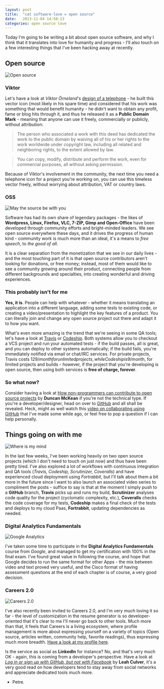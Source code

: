 ```yaml
---
layout: post
title:  "cat software-love = open source"
date:   2013-11-04 14:50:13
categories: open source love
---
```


Today I'm going to be writing a bit about open source software, and why I think that it translates into love for humanity and progress - I'll also touch on a few interesting things that I've been hacking away at recently.

## Open source

![Open source](http://www.design-by-izo.com/wp-content/uploads/2010/09/heart-opensource-440x280.png)

### Viktor

Let's have a look at *Viktor Örneland*'s [design of a telephone](http://thenounproject.com/noun/telephone/#icon-No1025) - he built this vector icon (most likely in his spare time) and considered that his work was something that would benefit humanity - he didn't want to obtain any profit, fame or blog hits through it, and thus he released it as a **Public Domain Mark** - meaning that anyone can use it freely, commercially or publicly, without attribution:

> The person who associated a work with this deed has dedicated the work to the public domain by waiving all of his or her rights to the work worldwide under copyright law, including all related and neighboring rights, to the extent allowed by law.

> You can copy, modify, distribute and perform the work, even for commercial purposes, all without asking permission.
    
Because of Viktor's involvement in the community, the next time you need a telephone icon for a project you're working on, you can use this timeless vector freely, without worrying about attribution, VAT or country laws.

### OSS

![May the source be with you](http://www.kinvey.com/blog/images/2013/09/may-the-source-be-with-you_open-source.jpg)

Software has had its own share of legendary packages - the likes of **Wordpress, Linux, Firefox, VLC, 7-ZIP, Gimp and Open-Office** have been developed through community efforts and bright-minded leaders. We see open source everywhere these days, and it drives the progress of human kind - community work is much more than an ideal, it's a means to *free speech*, to *the good of all*. 

It is a clear separation from the monetization that we see in our daily lives - and the most touching part of it is that open source contributors aren't looking for donations, or free money; instead, most of them would like to see a community growing around their product, connecting people from different backgrounds and specialties, into creating wonderful and driving experiences.

### This probably isn't for me

**Yes, it is**. People can help with whatever - whether it means translating an application into a different language, adding some tests to existing code, or creating a video/presentation to highlight the key features of a product. You can literally join and change any open source project out there and adapt it to how you want.

What's even more amazing is the trend that we're seeing in some QA tools; let's have a look at [Travis](https://travis-ci.org/) or [Codeship](https://www.codeship.io/). Both systems allow you to checkout a VCS project and run your automated tests - if the build passes, all is great, and you can deploy to other systems automatically; if the build fails, you're immediately notified via email or chat/IRC services. For private projects, Travis costs 129$/month for unlimited projects, while Codeship is 9$/month, for limited projects and builds - however, if the project that you're developing is open source, then using both services is **free of charge, forever**.

### So what now?

Consider having a look at [How non-programmers can contribute to open source projects](http://opensource.com/life/13/10/contribute-open-source-project-no-code) by **Duncan McKean** if you're not the technical type. If you're a developer/designer, head on over to [GitHub](http://www.github.com) and all shall be revealed. Heck, might as well watch this [video on collaborating using GitHub](http://www.youtube.com/watch?v=RTP7rj3pny0) that I've made some while ago, or feel free to pop a question if I can help personally.

## Things going on with me

![Where is my mind](http://impossiblypossible.files.wordpress.com/2008/08/where-is-my-mind.jpg)

In the last few weeks, I've been working heavily on two open source projects (which I don't need to touch on just now) and thus have been pretty tired. I've also explored a lot of workflows with continuous integration and QA tools (*Travis, Codeship, Scrutinizer, Coveralls*) and have experienced cloud deployment using *Fortrabbit*, but I'll talk about them a bit more in the future since I want to also launch an associated video series to compliment the posts - suffice to say is that at the moment I simply push to a **GitHub** branch, **Travis** picks up and runs my build, **Scrutinizer** analyses code quality for the project (cyclomatic complexity, etc.), **Coveralls** checks the code coverage for my tests, **Codeship** makes a final check of the tests and deploys to my cloud Paas, **Fortrabbit**, updating dependencies as needed.

### Digital Analytics Fundamentals

![Google Analytics](https://lh6.googleusercontent.com/-NtT5gMJiTr0/AAAAAAAAAAI/AAAAAAAABec/H54w2yEed_E/photo.jpg)

I've taken some time to participate in the **Digital Analytics Fundamentals** course from *Google*, and managed to get my certification with 100% in the final exam. I've found great value in following the course, and hope that Google decides to run the same format for other Apps - the mix between video and text proved very useful, and the Cisco format of having assessment questions at the end of each chapter is of course, a very good decision. 

### Careers 2.0

![Careers 2.0](http://i.stack.imgur.com/ogH8O.jpg)

I've also recently been invited to Careers 2.0, and I'm very much loving it so far - the level of customization in the resume generator is so developer-oriented that it's clear to me I'll never go back to other tools. Much more than that, it feels that Careers is a living ecosystem, where profile management is more about expressing yourself on a variety of topics (Open source, articles written, community help, favorite readings), thus expressing much more breadth. [Have a look at my profile here](http://careers.stackoverflow.com/petrepatrasc).

Is the service as social as **LinkedIn** for instance? No, and that's very much OK - again, this is coming from a developer's perspective. Have a look at [*Log in or sign up with GitHub, but not with Facebook*](http://blog.leahculver.com/2012/02/log-in-or-sign-up-with-github.html) by **Leah Culver**, it's a very good read on how developers tend to stay away from social networks and appreciate dedicated tools much more.

- Petre.